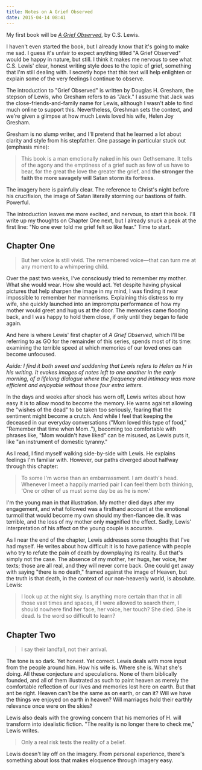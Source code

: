 ```yaml
---
title: Notes on A Grief Observed
date: 2015-04-14 08:41
---
```


My first book will be [_A Grief Observed_][1], by C.S. Lewis.

I haven't even started the book, but I already know that it's going to make me sad. I guess it's unfair to expect anything titled "A Grief Observed" would be happy in nature, but still. I think it makes me nervous to see what C.S. Lewis' clear, honest writing style does to the topic of grief, something that I'm still dealing with. I secretly hope that this text will help enlighten or explain some of the very feelings I continue to observe.

The introduction to "Grief Observed" is written by Douglas H. Gresham, the stepson of Lewis, who Gresham refers to as "Jack." I assume that Jack was the close-friends-and-family name for Lewis, although I wasn't able to find much online to support this. Nevertheless, Greshman sets the context, and we're given a glimpse at how much Lewis loved his wife, Helen Joy Gresham.

Gresham is no slump writer, and I'll pretend that he learned a lot about clarity and style from his stepfather. One passage in particular stuck out (emphasis mine):

> This book is a man emotionally naked in his own Gethsemane. It tells of the agony and the emptiness of a grief such as few of us have to bear, for the great the love the greater the grief, and **the stronger the faith the more savagely will Satan storm its fortress**.

The imagery here is painfully clear. The reference to Christ's night before his crucifixion, the image of Satan literally storming our bastions of faith. Powerful.

The introduction leaves me more excited, and nervous, to start this book. I'll write up my thoughts on Chapter One next, but I already snuck a peak at the first line: "No one ever told me grief felt so like fear." Time to start.

[1]:	http://www.amazon.com/Grief-Observed-C-S-Lewis/dp/0060652381

## Chapter One


> But her voice is still vivid. The remembered voice&mdash;that can turn me at any moment to a whimpering child.

Over the past two weeks, I've consciously tried to remember my mother. What she would wear. How she would act. Yet despite having physical pictures that help sharpen the image in my mind, I was finding it  near impossible to remember her mannerisms. Explaining this distress to my wife, she quickly launched into an impromptu performance of how my mother would greet and hug us at the door. The memories came flooding back, and I was happy to hold them close, if only until they began to fade again.

And here is where Lewis' first chapter of _A Grief Observed_, which I'll be referring to as GO for the remainder of this series, spends most of its time: examining the terrible speed at which memories of our loved ones can become unfocused.

_Aside: I find it both sweet and saddening that Lewis refers to Helen as H in his writing. It evokes images of notes left to one another in the early morning, of a lifelong dialogue where the frequency and intimacy was more efficient and enjoyable without those four extra letters._

In the days and weeks after shock has worn off, Lewis writes about how easy it is to allow mood to become the memory. He warns against allowing the "wishes of the dead" to be taken too seriously, fearing that the sentiment might become a crutch. And while I feel that keeping the deceased in our everyday conversations ("Mom loved this type of food," "Remember that time when Mom.."), becoming too comfortable with phrases like, "Mom wouldn't have liked" can be misused, as Lewis puts it, like "an instrument of domestic tyranny."

As I read, I find myself walking side-by-side with Lewis. He explains feelings I'm familiar with. However, our paths diverged about halfway through this chapter:

> To some I'm worse than an embarrassment. I am death's head. Whenever I meet a happily married pair I can feel them both thinking, 'One or other of us must some day be as he is now.'

I'm the young man in that illustration. My mother died days after my engagement, and what followed was a firsthand account at the emotional turmoil that would become my own should my then-fiancee die. It was terrible, and the loss of my mother only magnified the effect. Sadly, Lewis' interpretation of his affect on the young couple is accurate.

As I near the end of the chapter, Lewis addresses some thoughts that I've had myself. He writes about how difficult it is to have patience with people who try to refute the pain of death by downplaying its reality. But that's simply not the case. The absence of my mother, her hugs, her voice, her texts; those are all real, and they will never come back. One could get away with saying "there is no death," framed against the image of Heaven, but the truth is that death, in the context of our non-heavenly world, is absolute. Lewis:

> I look up at the night sky. Is anything more certain than that in all those vast times and spaces, if I were allowed to search them, I should nowhere find her face, her voice, her touch? She died. She is dead. Is the word so difficult to learn?

## Chapter Two


> I say their landfall, not their arrival.

The tone is so dark. Yet honest. Yet correct. Lewis deals with more input from the people around him. How his wife is. Where she is. What she's doing. All these conjecture and speculations. None of them biblically founded, and all of them illustrated as such to paint heaven as merely the comfortable reflection of our lives and memories lost here on earth. But that ant be right. Heaven can't be the same as on earth, or can it? Will we have the things we enjoyed on earth in heaven? Will marriages hold their earthly relevance once were on the skies?

Lewis also deals with the growing concern that his memories of H. will transform into idealistic fiction. "The reality is no longer there to check me," Lewis writes.

> Only a real risk tests the reality of a belief.

Lewis doesn't lay off on the imagery. From personal experience, there's something about loss that makes eloquence through imagery easy.
